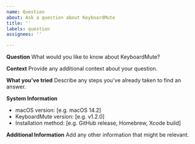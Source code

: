 ```yaml
---
name: Question
about: Ask a question about KeyboardMute
title: ''
labels: question
assignees: ''

---
```


**Question**
What would you like to know about KeyboardMute?

**Context**
Provide any additional context about your question.

**What you've tried**
Describe any steps you've already taken to find an answer.

**System Information**
- macOS version: [e.g. macOS 14.2]
- KeyboardMute version: [e.g. v1.2.0]
- Installation method: [e.g. GitHub release, Homebrew, Xcode build]

**Additional Information**
Add any other information that might be relevant.
